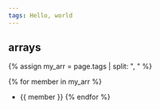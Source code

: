 ```yaml
---
tags: Hello, world
---
```


## arrays
{% assign my_arr = page.tags | split: ", " %}


{% for member in my_arr %}
- {{ member }}
{% endfor %}
